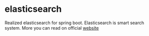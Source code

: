 # elasticsearch

Realized elasticsearch for spring boot. Elasticsearch is smart search system. More you can read on official <a href="">website</a>
